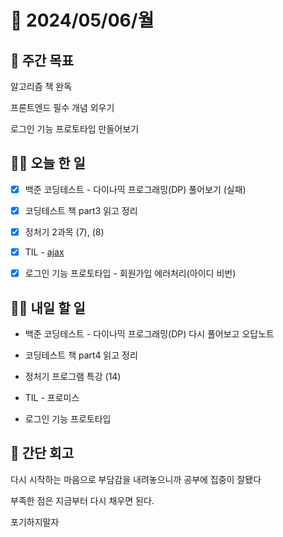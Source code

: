 # 📅 2024/05/06/월

## 🚀 주간 목표

알고리즘 책 완독

프론트엔드 필수 개념 외우기

로그인 기능 프로토타입 만들어보기

## 💪🏻 오늘 한 일

- [x] 백준 코딩테스트 - 다이나믹 프로그래밍(DP) 풀어보기 (실패)

- [x] 코딩테스트 책 part3 읽고 정리

- [x] 정처기 2과목 (7), (8)

- [x] TIL - [ajax](https://velog.io/@oaksusu/TIL-Ajax)

- [x] 로그인 기능 프로토타입 - 회원가입 에러처리(아이디 비번)


## 🫵🏻 내일 할 일

- 백준 코딩테스트 - 다이나믹 프로그래밍(DP) 다시 풀어보고 오답노트

- 코딩테스트 책 part4 읽고 정리

- 정처기 프로그램 특강 (14)

- TIL - 프로미스 

- 로그인 기능 프로토타입 


## 👀 간단 회고

다시 시작하는 마음으로 부담감을 내려놓으니까 공부에 집중이 잘됐다

부족한 점은 지금부터 다시 채우면 된다.

포기하지말자